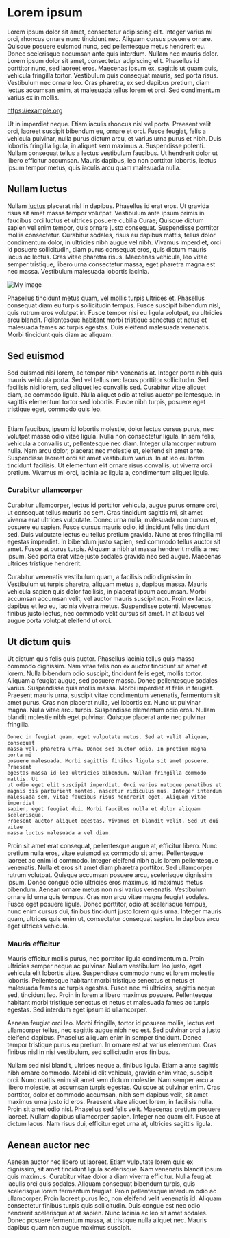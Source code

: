 # Lorem ipsum

Lorem ipsum dolor sit amet, consectetur adipiscing elit. Integer varius mi
orci, rhoncus ornare nunc tincidunt nec. Aliquam cursus posuere ornare.
Quisque posuere euismod nunc, sed pellentesque metus hendrerit eu. Donec
scelerisque accumsan ante quis interdum. Nullam nec mauris dolor. Lorem
ipsum dolor sit amet, consectetur adipiscing elit. Phasellus id porttitor
nunc, sed laoreet eros. Maecenas ipsum ex, sagittis ut quam quis, vehicula
fringilla tortor. Vestibulum quis consequat mauris, sed porta risus.
Vestibulum nec ornare leo. Cras pharetra, ex sed dapibus pretium, diam
lectus accumsan enim, at malesuada tellus lorem et orci. Sed condimentum
varius ex in mollis.

<https://example.org>

Ut in imperdiet neque. Etiam iaculis rhoncus nisl vel porta. Praesent velit
orci, laoreet suscipit bibendum eu, ornare et orci. Fusce feugiat, felis a
vehicula pulvinar, nulla purus dictum arcu, et varius urna purus et nibh.
Duis lobortis fringilla ligula, in aliquet sem maximus a. Suspendisse
potenti. Nullam consequat tellus a lectus vestibulum faucibus. Ut hendrerit
dolor ut libero efficitur accumsan. Mauris dapibus, leo non porttitor
lobortis, lectus ipsum tempor metus, quis iaculis arcu quam malesuada nulla.

## Nullam luctus

Nullam [luctus](http://example.org/luctus) placerat nisl in dapibus.
Phasellus id erat eros. Ut gravida risus sit amet massa tempor volutpat.
Vestibulum ante ipsum primis in faucibus orci luctus et ultrices posuere
cubilia Curae; Quisque dictum sapien vel enim tempor, quis ornare justo
consequat. Suspendisse porttitor mollis consectetur. Curabitur sodales,
risus eu dapibus mattis, tellus dolor condimentum dolor, in ultricies nibh
augue vel nibh. Vivamus imperdiet, orci id posuere sollicitudin, diam purus
consequat eros, quis dictum mauris lacus ac lectus. Cras vitae pharetra
risus. Maecenas vehicula, leo vitae semper tristique, libero urna
consectetur massa, eget pharetra magna est nec massa. Vestibulum malesuada
lobortis lacinia.

![My image](https://example.org/image.png)

Phasellus tincidunt metus quam, vel mollis turpis ultrices et. Phasellus
consequat diam eu turpis sollicitudin tempus. Fusce suscipit bibendum nisl,
quis rutrum eros volutpat in. Fusce tempor nisi eu ligula volutpat, eu
ultricies arcu blandit. Pellentesque habitant morbi tristique senectus et
netus et malesuada fames ac turpis egestas. Duis eleifend malesuada
venenatis. Morbi tincidunt quis diam ac aliquam.

## Sed euismod

Sed euismod nisi lorem, ac tempor nibh venenatis at. Integer porta nibh quis
mauris vehicula porta. Sed vel tellus nec lacus porttitor sollicitudin. Sed
facilisis nisl lorem, sed aliquet leo convallis sed. Curabitur vitae aliquet
diam, ac commodo ligula. Nulla aliquet odio at tellus auctor pellentesque.
In sagittis elementum tortor sed lobortis. Fusce nibh turpis, posuere eget
tristique eget, commodo quis leo.

***

Etiam faucibus, ipsum id lobortis molestie, dolor lectus cursus purus, nec
volutpat massa odio vitae ligula. Nulla non consectetur ligula. In sem
felis, vehicula a convallis ut, pellentesque nec diam. Integer ullamcorper
rutrum nulla. Nam arcu dolor, placerat nec molestie et, eleifend sit amet
ante. Suspendisse laoreet orci sit amet vestibulum varius. In at leo eu
lorem tincidunt facilisis. Ut elementum elit ornare risus convallis, ut
viverra orci pretium. Vivamus mi orci, lacinia ac ligula a, condimentum
aliquet ligula.

### Curabitur ullamcorper

Curabitur ullamcorper, lectus id porttitor vehicula, augue purus ornare
orci, ut consequat tellus mauris ac sem. Cras tincidunt sagittis mi, sit
amet viverra erat ultrices vulputate. Donec urna nulla, malesuada non cursus
et, posuere eu sapien. Fusce cursus mauris odio, id tincidunt felis
tincidunt sed. Duis vulputate lectus eu tellus pretium gravida. Nunc at eros
fringilla mi egestas imperdiet. In bibendum justo sapien, sed commodo tellus
auctor sit amet. Fusce at purus turpis. Aliquam a nibh at massa hendrerit
mollis a nec ipsum. Sed porta erat vitae justo sodales gravida nec sed
augue. Maecenas ultrices tristique hendrerit.

Curabitur venenatis vestibulum quam, a facilisis odio dignissim in.
Vestibulum ut turpis pharetra, aliquam metus a, dapibus massa. Mauris
vehicula sapien quis dolor facilisis, in placerat ipsum accumsan. Morbi
accumsan accumsan velit, vel auctor mauris suscipit non. Proin ex lacus,
dapibus et leo eu, lacinia viverra metus. Suspendisse potenti. Maecenas
finibus justo lectus, nec commodo velit cursus sit amet. In at lacus vel
augue porta volutpat eleifend ut orci.

## Ut dictum quis

Ut dictum quis felis quis auctor. Phasellus lacinia tellus quis massa
commodo dignissim. Nam vitae felis non ex auctor tincidunt sit amet et
lorem. Nulla bibendum odio suscipit, tincidunt felis eget, mollis tortor.
Aliquam a feugiat augue, sed posuere massa. Donec pellentesque sodales
varius. Suspendisse quis mollis massa. Morbi imperdiet at felis in feugiat.
Praesent mauris urna, suscipit vitae condimentum venenatis, fermentum sit
amet purus. Cras non placerat nulla, vel lobortis ex. Nunc ut pulvinar
magna. Nulla vitae arcu turpis. Suspendisse elementum odio eros. Nullam
blandit molestie nibh eget pulvinar. Quisque placerat ante nec pulvinar
fringilla.

```
Donec in feugiat quam, eget vulputate metus. Sed at velit aliquam, consequat
massa vel, pharetra urna. Donec sed auctor odio. In pretium magna porta mi
posuere malesuada. Morbi sagittis finibus ligula sit amet posuere. Praesent
egestas massa id leo ultricies bibendum. Nullam fringilla commodo mattis. Ut
ut odio eget elit suscipit imperdiet. Orci varius natoque penatibus et
magnis dis parturient montes, nascetur ridiculus mus. Integer interdum
malesuada sem, vitae faucibus risus hendrerit eget. Aliquam vitae imperdiet
sapien, eget feugiat dui. Morbi faucibus nulla et dolor aliquam scelerisque.
Praesent auctor aliquet egestas. Vivamus et blandit velit. Sed ut dui vitae
massa luctus malesuada a vel diam.
```

Proin sit amet erat consequat, pellentesque augue at, efficitur libero. Nunc
pretium nulla eros, vitae euismod ex commodo sit amet. Pellentesque laoreet
ac enim id commodo. Integer eleifend nibh quis lorem pellentesque venenatis.
Nulla et eros sit amet diam pharetra porttitor. Sed ullamcorper rutrum
volutpat. Quisque accumsan posuere arcu, scelerisque dignissim ipsum. Donec
congue odio ultricies eros maximus, id maximus metus bibendum. Aenean ornare
metus non nisi varius venenatis. Vestibulum ornare id urna quis tempus. Cras
non arcu vitae magna feugiat sodales. Fusce eget posuere ligula. Donec
porttitor, odio at scelerisque tempus, nunc enim cursus dui, finibus
tincidunt justo lorem quis urna. Integer mauris quam, ultrices quis enim ut,
consectetur consequat sapien. In dapibus arcu eget ultrices vehicula.

### Mauris efficitur

Mauris efficitur mollis purus, nec porttitor ligula condimentum a. Proin
ultricies semper neque ac pulvinar. Nullam vestibulum leo justo, eget
vehicula elit lobortis vitae. Suspendisse commodo nunc et lorem molestie
lobortis. Pellentesque habitant morbi tristique senectus et netus et
malesuada fames ac turpis egestas. Fusce nec mi ultricies, sagittis neque
sed, tincidunt leo. Proin in lorem a libero maximus posuere. Pellentesque
habitant morbi tristique senectus et netus et malesuada fames ac turpis
egestas. Sed interdum eget ipsum id ullamcorper.

Aenean feugiat orci leo. Morbi fringilla, tortor id posuere mollis, lectus
est ullamcorper tellus, nec sagittis augue nibh nec est. Sed pulvinar orci a
justo eleifend dapibus. Phasellus aliquam enim in semper tincidunt. Donec
tempor tristique purus eu pretium. In ornare est at varius elementum. Cras
finibus nisl in nisi vestibulum, sed sollicitudin eros finibus.

Nullam sed nisi blandit, ultrices neque a, finibus ligula. Etiam a ante
sagittis nibh ornare commodo. Morbi id elit vehicula, gravida enim vitae,
suscipit orci. Nunc mattis enim sit amet sem dictum molestie. Nam semper
arcu a libero molestie, at accumsan turpis egestas. Quisque at pulvinar
enim. Cras porttitor, dolor et commodo accumsan, nibh sem dapibus velit, sit
amet maximus urna justo id eros. Praesent vitae aliquet lorem, in facilisis
nulla. Proin sit amet odio nisl. Phasellus sed felis velit. Maecenas pretium
posuere laoreet. Nullam dapibus ullamcorper sapien. Integer nec quam elit.
Fusce at dictum lacus. Nam risus dui, efficitur eget urna at, ultricies
sagittis ligula.

## Aenean auctor nec

Aenean auctor nec libero ut laoreet. Etiam vulputate lorem quis ex
dignissim, sit amet tincidunt ligula scelerisque. Nam venenatis blandit
ipsum quis maximus. Curabitur vitae dolor a diam viverra efficitur. Nulla
feugiat iaculis orci quis sodales. Aliquam consequat bibendum turpis, quis
scelerisque lorem fermentum feugiat. Proin pellentesque interdum odio ac
ullamcorper. Proin laoreet purus leo, non eleifend velit venenatis id.
Aliquam consectetur finibus turpis quis sollicitudin. Duis congue est nec
odio hendrerit scelerisque at at sapien. Nunc lacinia ac leo sit amet
sodales. Donec posuere fermentum massa, at tristique nulla aliquet nec.
Mauris dapibus quam non augue maximus suscipit.
